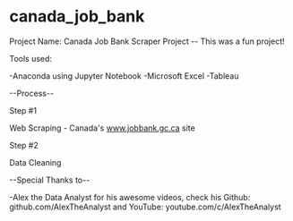 # canada_job_bank

Project Name: Canada Job Bank Scraper Project -- This was a fun project!


Tools used: 

-Anaconda using Jupyter Notebook
-Microsoft Excel
-Tableau


--Process--

Step #1

Web Scraping - Canada's www.jobbank.gc.ca site


Step #2

Data Cleaning


--Special Thanks to-- 

-Alex the Data Analyst for his awesome videos, check his Github: github.com/AlexTheAnalyst and YouTube: youtube.com/c/AlexTheAnalyst
